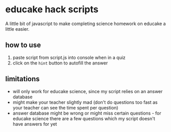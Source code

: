 # educake hack scripts
A little bit of javascript to make completing science homework on educake a little easier.

## how to use
1) paste script from script.js into console when in a quiz
2) click on the `hint` button to autofill the answer

## limitations
- will only work for educake science, since my script relies on an answer database
- might make your teacher slightly mad (don't do questions too fast as your teacher can see the time spent per question)
- answer database might be wrong or might miss certain questions - for educake science there are a few questions which my script doesn't have answers for yet


